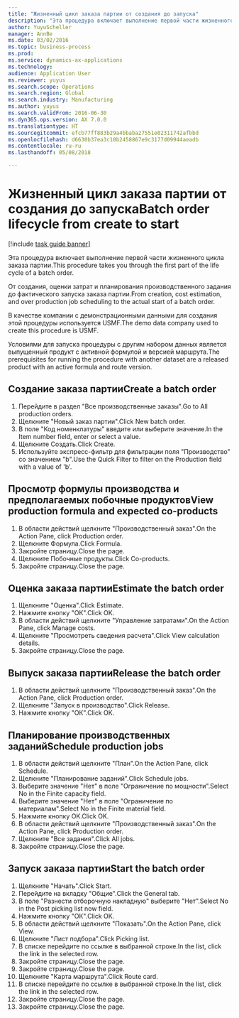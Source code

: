 ```yaml
--- 
title: "Жизненный цикл заказа партии от создания до запуска"
description: "Эта процедура включает выполнение первой части жизненного цикла заказа партии."
author: YuyuScheller
manager: AnnBe
ms.date: 03/02/2016
ms.topic: business-process
ms.prod: 
ms.service: dynamics-ax-applications
ms.technology: 
audience: Application User
ms.reviewer: yuyus
ms.search.scope: Operations
ms.search.region: Global
ms.search.industry: Manufacturing
ms.author: yuyus
ms.search.validFrom: 2016-06-30
ms.dyn365.ops.version: AX 7.0.0
ms.translationtype: HT
ms.sourcegitcommit: efcb77ff883b29a4bbaba27551e02311742afbbd
ms.openlocfilehash: d6630b37ea3c10b2458867e9c3177d09944aeadb
ms.contentlocale: ru-ru
ms.lasthandoff: 05/08/2018

---
```

# <a name="batch-order-lifecycle-from-create-to-start"></a><span data-ttu-id="6ee1d-103">Жизненный цикл заказа партии от создания до запуска</span><span class="sxs-lookup"><span data-stu-id="6ee1d-103">Batch order lifecycle from create to start</span></span>

[!include [task guide banner](../../includes/task-guide-banner.md)]

<span data-ttu-id="6ee1d-104">Эта процедура включает выполнение первой части жизненного цикла заказа партии.</span><span class="sxs-lookup"><span data-stu-id="6ee1d-104">This procedure takes you through the first part of the life cycle of a batch order.</span></span>

<span data-ttu-id="6ee1d-105">От создания, оценки затрат и планирования производственного задания до фактического запуска заказа партии.</span><span class="sxs-lookup"><span data-stu-id="6ee1d-105">From creation, cost estimation, and over production job scheduling to the actual start of a batch order.</span></span>



<span data-ttu-id="6ee1d-106">В качестве компании с демонстрационными данными для создания этой процедуры используется USMF.</span><span class="sxs-lookup"><span data-stu-id="6ee1d-106">The demo data company used to create this procedure is USMF.</span></span> 



<span data-ttu-id="6ee1d-107">Условиями для запуска процедуры с другим набором данных является выпущенный продукт с активной формулой и версией маршрута.</span><span class="sxs-lookup"><span data-stu-id="6ee1d-107">The prerequisites for running the procedure with another dataset are a released product with an active formula and route version.</span></span>


## <a name="create-a-batch-order"></a><span data-ttu-id="6ee1d-108">Создание заказа партии</span><span class="sxs-lookup"><span data-stu-id="6ee1d-108">Create a batch order</span></span>
1. <span data-ttu-id="6ee1d-109">Перейдите в раздел "Все производственные заказы".</span><span class="sxs-lookup"><span data-stu-id="6ee1d-109">Go to All production orders.</span></span>
2. <span data-ttu-id="6ee1d-110">Щелкните "Новый заказ партии".</span><span class="sxs-lookup"><span data-stu-id="6ee1d-110">Click New batch order.</span></span>
3. <span data-ttu-id="6ee1d-111">В поле "Код номенклатуры" введите или выберите значение.</span><span class="sxs-lookup"><span data-stu-id="6ee1d-111">In the Item number field, enter or select a value.</span></span>
4. <span data-ttu-id="6ee1d-112">Щелкните Создать.</span><span class="sxs-lookup"><span data-stu-id="6ee1d-112">Click Create.</span></span>
5. <span data-ttu-id="6ee1d-113">Используйте экспресс-фильтр для фильтрации поля "Производство" со значением "b".</span><span class="sxs-lookup"><span data-stu-id="6ee1d-113">Use the Quick Filter to filter on the Production field with a value of 'b'.</span></span>

## <a name="view-production-formula-and-expected-co-products"></a><span data-ttu-id="6ee1d-114">Просмотр формулы производства и предполагаемых побочные продуктов</span><span class="sxs-lookup"><span data-stu-id="6ee1d-114">View production formula and expected co-products</span></span>
1. <span data-ttu-id="6ee1d-115">В области действий щелкните "Производственный заказ".</span><span class="sxs-lookup"><span data-stu-id="6ee1d-115">On the Action Pane, click Production order.</span></span>
2. <span data-ttu-id="6ee1d-116">Щелкните Формула.</span><span class="sxs-lookup"><span data-stu-id="6ee1d-116">Click Formula.</span></span>
3. <span data-ttu-id="6ee1d-117">Закройте страницу.</span><span class="sxs-lookup"><span data-stu-id="6ee1d-117">Close the page.</span></span>
4. <span data-ttu-id="6ee1d-118">Щелкните Побочные продукты.</span><span class="sxs-lookup"><span data-stu-id="6ee1d-118">Click Co-products.</span></span>
5. <span data-ttu-id="6ee1d-119">Закройте страницу.</span><span class="sxs-lookup"><span data-stu-id="6ee1d-119">Close the page.</span></span>

## <a name="estimate-the-batch-order"></a><span data-ttu-id="6ee1d-120">Оценка заказа партии</span><span class="sxs-lookup"><span data-stu-id="6ee1d-120">Estimate the batch order</span></span>
1. <span data-ttu-id="6ee1d-121">Щелкните "Оценка".</span><span class="sxs-lookup"><span data-stu-id="6ee1d-121">Click Estimate.</span></span>
2. <span data-ttu-id="6ee1d-122">Нажмите кнопку "OК".</span><span class="sxs-lookup"><span data-stu-id="6ee1d-122">Click OK.</span></span>
3. <span data-ttu-id="6ee1d-123">В области действий щелкните "Управление затратами".</span><span class="sxs-lookup"><span data-stu-id="6ee1d-123">On the Action Pane, click Manage costs.</span></span>
4. <span data-ttu-id="6ee1d-124">Щелкните "Просмотреть сведения расчета".</span><span class="sxs-lookup"><span data-stu-id="6ee1d-124">Click View calculation details.</span></span>
5. <span data-ttu-id="6ee1d-125">Закройте страницу.</span><span class="sxs-lookup"><span data-stu-id="6ee1d-125">Close the page.</span></span>

## <a name="release-the-batch-order"></a><span data-ttu-id="6ee1d-126">Выпуск заказа партии</span><span class="sxs-lookup"><span data-stu-id="6ee1d-126">Release the batch order</span></span>
1. <span data-ttu-id="6ee1d-127">В области действий щелкните "Производственный заказ".</span><span class="sxs-lookup"><span data-stu-id="6ee1d-127">On the Action Pane, click Production order.</span></span>
2. <span data-ttu-id="6ee1d-128">Щелкните "Запуск в производство".</span><span class="sxs-lookup"><span data-stu-id="6ee1d-128">Click Release.</span></span>
3. <span data-ttu-id="6ee1d-129">Нажмите кнопку "OК".</span><span class="sxs-lookup"><span data-stu-id="6ee1d-129">Click OK.</span></span>

## <a name="schedule-production-jobs"></a><span data-ttu-id="6ee1d-130">Планирование производственных заданий</span><span class="sxs-lookup"><span data-stu-id="6ee1d-130">Schedule production jobs</span></span>
1. <span data-ttu-id="6ee1d-131">В области действий щелкните "План".</span><span class="sxs-lookup"><span data-stu-id="6ee1d-131">On the Action Pane, click Schedule.</span></span>
2. <span data-ttu-id="6ee1d-132">Щелкните "Планирование заданий".</span><span class="sxs-lookup"><span data-stu-id="6ee1d-132">Click Schedule jobs.</span></span>
3. <span data-ttu-id="6ee1d-133">Выберите значение "Нет" в поле "Ограничение по мощности".</span><span class="sxs-lookup"><span data-stu-id="6ee1d-133">Select No in the Finite capacity field.</span></span>
4. <span data-ttu-id="6ee1d-134">Выберите значение "Нет" в поле "Ограничение по материалам".</span><span class="sxs-lookup"><span data-stu-id="6ee1d-134">Select No in the Finite material field.</span></span>
5. <span data-ttu-id="6ee1d-135">Нажмите кнопку OK.</span><span class="sxs-lookup"><span data-stu-id="6ee1d-135">Click OK.</span></span>
6. <span data-ttu-id="6ee1d-136">В области действий щелкните "Производственный заказ".</span><span class="sxs-lookup"><span data-stu-id="6ee1d-136">On the Action Pane, click Production order.</span></span>
7. <span data-ttu-id="6ee1d-137">Щелкните "Все задания".</span><span class="sxs-lookup"><span data-stu-id="6ee1d-137">Click All jobs.</span></span>
8. <span data-ttu-id="6ee1d-138">Закройте страницу.</span><span class="sxs-lookup"><span data-stu-id="6ee1d-138">Close the page.</span></span>

## <a name="start-the-batch-order"></a><span data-ttu-id="6ee1d-139">Запуск заказа партии</span><span class="sxs-lookup"><span data-stu-id="6ee1d-139">Start the batch order</span></span>
1. <span data-ttu-id="6ee1d-140">Щелкните "Начать".</span><span class="sxs-lookup"><span data-stu-id="6ee1d-140">Click Start.</span></span>
2. <span data-ttu-id="6ee1d-141">Перейдите на вкладку "Общие".</span><span class="sxs-lookup"><span data-stu-id="6ee1d-141">Click the General tab.</span></span>
3. <span data-ttu-id="6ee1d-142">В поле "Разнести отборочную накладную" выберите "Нет".</span><span class="sxs-lookup"><span data-stu-id="6ee1d-142">Select No in the Post picking list now field.</span></span>
4. <span data-ttu-id="6ee1d-143">Нажмите кнопку "OК".</span><span class="sxs-lookup"><span data-stu-id="6ee1d-143">Click OK.</span></span>
5. <span data-ttu-id="6ee1d-144">В области действий щелкните "Показать".</span><span class="sxs-lookup"><span data-stu-id="6ee1d-144">On the Action Pane, click View.</span></span>
6. <span data-ttu-id="6ee1d-145">Щелкните "Лист подбора".</span><span class="sxs-lookup"><span data-stu-id="6ee1d-145">Click Picking list.</span></span>
7. <span data-ttu-id="6ee1d-146">В списке перейдите по ссылке в выбранной строке.</span><span class="sxs-lookup"><span data-stu-id="6ee1d-146">In the list, click the link in the selected row.</span></span>
8. <span data-ttu-id="6ee1d-147">Закройте страницу.</span><span class="sxs-lookup"><span data-stu-id="6ee1d-147">Close the page.</span></span>
9. <span data-ttu-id="6ee1d-148">Закройте страницу.</span><span class="sxs-lookup"><span data-stu-id="6ee1d-148">Close the page.</span></span>
10. <span data-ttu-id="6ee1d-149">Щелкните "Карта маршрута".</span><span class="sxs-lookup"><span data-stu-id="6ee1d-149">Click Route card.</span></span>
11. <span data-ttu-id="6ee1d-150">В списке перейдите по ссылке в выбранной строке.</span><span class="sxs-lookup"><span data-stu-id="6ee1d-150">In the list, click the link in the selected row.</span></span>
12. <span data-ttu-id="6ee1d-151">Закройте страницу.</span><span class="sxs-lookup"><span data-stu-id="6ee1d-151">Close the page.</span></span>
13. <span data-ttu-id="6ee1d-152">Закройте страницу.</span><span class="sxs-lookup"><span data-stu-id="6ee1d-152">Close the page.</span></span>


